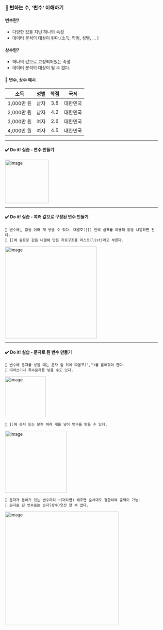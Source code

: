 ### 📌 변하는 수, '변수' 이해하기

#### 변수란?
- 다양한 값을 지닌 하나의 속성
- 데이터 분석의 대상이 된다.(소득, 학점, 성별, ... )

#### 상수란?
- 하나의 값으로 고정되어있는 속성
- 데이터 분석의 대상이 될 수 없다.

#### 📝 변수, 상수 예시

|소득|성별|학점|국적|
|:---:|:---:|:---:|:---:|
|1,000만 원|남자|3.8|대한민국|
|2,000만 원|남자|4.2|대한민국|
|3,000만 원|여자|2.6|대한민국|
|4,000만 원|여자|4.5|대한민국|

---------------------------

#### ✔️ Do it! 실습 - 변수 만들기

<img width="143" alt="image" src="https://github.com/sm9199/Python_Data_Analysis_Study/assets/128019851/9b639b39-28b3-4a75-95a2-3e32e4f646fa">


----------------------------

#### ✔️ Do it! 실습 - 여러 값으로 구성된 변수 만들기

```
🍯 변수에는 값을 여러 개 넣을 수 있다. 대괄호([]) 안에 쉼표를 이용해 값을 나열하면 된다.
🍯 []에 쉼표로 값을 나열해 만든 자료구조를 리스트(list)라고 부른다.
```

<img width="302" alt="image" src="https://github.com/sm9199/Python_Data_Analysis_Study/assets/128019851/2d012d46-c9c7-4092-a362-59cbd7d6bf76">

----------------------------------

#### ✔️ Do it! 실습 - 문자로 된 변수 만들기

```
🍯 변수에 문자를 넣을 때는 문자 앞 뒤에 따옴표(',")를 붙어줘야 한다.
🍯 띄어쓰기나 특수문자를 넣을 수도 있다.
```

<img width="134" alt="image" src="https://github.com/sm9199/Python_Data_Analysis_Study/assets/128019851/da003fb9-e10f-46db-83f3-f0a80ec0507f">


```
🍯 []에 숫자 또는 문자 여러 개를 넣어 변수를 만들 수 있다.
```

<img width="204" alt="image" src="https://github.com/sm9199/Python_Data_Analysis_Study/assets/128019851/3e6f3780-c0ba-4c3a-be06-15e5e65236b1">


```
🍯 문자가 들어가 있는 변수끼리 +(더하면) 해주면 순서대로 결합하여 출력이 가능.
🍯 문자로 된 변수로는 숫자(상수)연산 할 수 없다.
```

<img width="374" alt="image" src="https://github.com/sm9199/Python_Data_Analysis_Study/assets/128019851/029bdd80-6abf-4e4d-b5ae-1862bbeb01b3">

